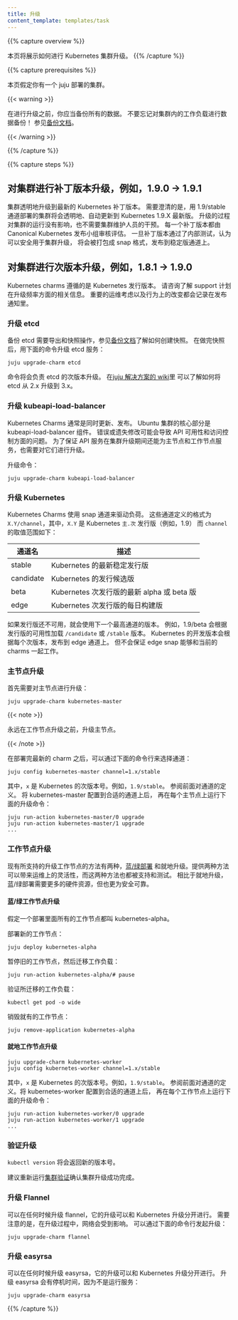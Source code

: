 ```yaml
---
title: 升级
content_template: templates/task
---
```


<!-- ---
title: Upgrades
content_template: templates/task
--- -->

{{% capture overview %}}
<!-- This page will outline how to manage and execute a Kubernetes upgrade. -->
本页将展示如何进行 Kubernetes 集群升级。
{{% /capture %}}

{{% capture prerequisites %}}
<!-- This page assumes you have a working deployed cluster. -->
本页假定你有一个 juju 部署的集群。

{{< warning >}}

<!-- You should always back up all your data before attempting an upgrade.
Don't forget to include the workload inside your cluster!
Refer to the [backup documentation](/docs/getting-started-guides/ubuntu/backups). -->

在进行升级之前，你应当备份所有的数据。
不要忘记对集群内的工作负载进行数据备份！
参见[备份文档](/docs/getting-started-guides/ubuntu/backups)。

{{< /warning >}}

{{% /capture %}}

{{% capture steps %}}

<!-- ## Patch kubernetes upgrades for example 1.9.0 -> 1.9.1 -->
## 对集群进行补丁版本升级，例如，1.9.0 -> 1.9.1

<!-- Clusters are transparently upgraded to the latest Kubernetes patch release.
To be clear, a cluster deployed using the 1.9/stable channel
will transparently receive unattended upgrades for the 1.9.X Kubernetes
releases.
The upgrade causes no disruption to the operation of the cluster and requires
no intervention from a cluster administrator.
Each patch release is evaluated by the
Canonical Kubernetes Distribution team.
Once a patch release passes internal testing and is deemed safe for upgrade,
it is packaged in snap format and pushed to the stable channel. -->

集群透明地升级到最新的 Kubernetes 补丁版本。
需要澄清的是，用 1.9/stable 通道部署的集群将会透明地、自动更新到 Kubernetes 1.9.X 最新版。
升级的过程对集群的运行没有影响，也不需要集群维护人员的干预。
每一个补丁版本都由 Canonical Kubernetes 发布小组审核评估。
一旦补丁版本通过了内部测试，认为可以安全用于集群升级，
将会被打包成 snap 格式，发布到稳定版通道上。

<!-- ## Upgrading a minor Kubernetes release for example 1.8.1 -> 1.9.0 -->
## 对集群进行次版本升级，例如，1.8.1 -> 1.9.0

<!-- The Kubernetes charms follow the Kubernetes releases. Please consult
your support plan on the upgrade frequency. Important operational considerations
and changes in behaviour will always be documented in the release notes. -->

Kubernetes charms 遵循的是 Kubernetes 发行版本。
请咨询了解 support 计划在升级频率方面的相关信息。
重要的运维考虑以及行为上的改变都会记录在发布通知里。

<!-- ### Upgrade etcd -->
### 升级 etcd

<!-- Backing up etcd requires an export and snapshot, refer to the
[backup documentation](/docs/getting-started-guides/ubuntu/backups) to create a snapshot.
After the snapshot, upgrade the etcd service with: -->

备份 etcd 需要导出和快照操作，参见[备份文档](/docs/getting-started-guides/ubuntu/backups)了解如何创建快照。
在做完快照后，用下面的命令升级 etcd 服务：

    juju upgrade-charm etcd

<!-- This will handle upgrades between minor versions of etcd.
Instructions on how to upgrade from 2.x to 3.x can be found
[here](https://github.com/juju-solutions/bundle-canonical-kubernetes/wiki/Etcd-2.3-to-3.x-upgrade)
in the juju-solutions wiki. -->

命令将会负责 etcd 的次版本升级。
在[juju 解决方案的 wiki](https://github.com/juju-solutions/bundle-canonical-kubernetes/wiki/Etcd-2.3-to-3.x-upgrade)里
可以了解如何将 etcd 从 2.x 升级到 3.x。

<!-- ### Upgrade kubeapi-load-balancer -->
### 升级 kubeapi-load-balancer

<!-- The Kubernetes Charms are generally all updated and released at the same time. A core part of a cluster on Ubuntu is the kubeapi-load-balancer component. Incorrect or missing changes there can have an effect on API availability and access controls. To ensure API service continuity for the master and workers when they are updated, this upgrade needs to precede them. -->

Kubernetes Charms 通常是同时更新、发布。
Ubuntu 集群的核心部分是 kubeapi-load-balancer 组件。
错误或遗失修改可能会导致 API 可用性和访问控制方面的问题。
为了保证 API 服务在集群升级期间还能为主节点和工作节点服务，也需要对它们进行升级。

<!-- To upgrade the charm run: -->

升级命令：

    juju upgrade-charm kubeapi-load-balancer

<!-- ### Upgrade Kubernetes -->
### 升级 Kubernetes

<!-- The Kubernetes Charms use snap channels to drive payloads.
The channels are defined by `X.Y/channel` where `X.Y` is the `major.minor` release
of Kubernetes (for example 1.9) and `channel` is one of the four following channels: -->

Kubernetes Charms 使用 snap 通道来驱动负荷。
这些通道定义的格式为 `X.Y/channel`，其中，`X.Y` 是 Kubernetes `主.次` 发行版（例如，1.9）
而 `channel` 的取值范围如下：

<!-- | Channel name        | Description  |
| ------------------- | ------------ |
| stable              | The latest stable released patch version of Kubernetes |
| candidate           | Release candidate releases of Kubernetes |
| beta                | Latest alpha or beta of Kubernetes for that minor release |
| edge                | Nightly builds of that minor release of Kubernetes | -->

| 通道名               | 描述  |
| ------------------- | ------------ |
| stable              | Kubernetes 的最新稳定发行版 |
| candidate           | Kubernetes 的发行候选版 |
| beta                | Kubernetes 次发行版的最新 alpha 或 beta 版 |
| edge                | Kubernetes 次发行版的每日构建版 |


<!-- If a release isn't available, the next highest channel is used.
For example, 1.9/beta will load `/candidate` or `/stable` depending on availability of release.
Development versions of Kubernetes are available in the edge channel for each minor release.
There is no guarantee that edge snaps will work with the current charms. -->

如果发行版还不可用，就会使用下一个最高通道的版本。
例如，1.9/beta 会根据发行版的可用性加载 `/candidate` 或 `/stable` 版本。
Kubernetes 的开发版本会根据每个次版本，发布到 edge 通道上。
但不会保证 edge snap 能够和当前的 charms 一起工作。

<!-- ### Master Upgrades -->
### 主节点升级

<!-- First you need to upgrade the masters: -->

首先需要对主节点进行升级：

    juju upgrade-charm kubernetes-master

{{< note >}}

<!-- Always upgrade the masters before the workers. -->

永远在工作节点升级之前，升级主节点。

{{< /note >}}

<!-- Once the latest charm is deployed, the channel for Kubernetes can be selected by issuing the following: -->

在部署完最新的 charm 之后，可以通过下面的命令行来选择通道：

    juju config kubernetes-master channel=1.x/stable

<!-- Where `x` is the minor version of Kubernetes. For example, `1.9/stable`. See above for Channel definitions.
Once you've configured kubernetes-master with the appropriate channel, run the upgrade action on each master: -->

其中，`x` 是 Kubernetes 的次版本号。例如，`1.9/stable`。
参阅前面对通道的定义。
将 kubernetes-master 配置到合适的通道上后，
再在每个主节点上运行下面的升级命令：

    juju run-action kubernetes-master/0 upgrade
    juju run-action kubernetes-master/1 upgrade
    ...

<!-- ### Worker Upgrades -->
### 工作节点升级

<!-- Two methods of upgrading workers are supported.
[Blue/Green Deployment](http://martinfowler.com/bliki/BlueGreenDeployment.html)
and upgrade-in-place. Both methods are provided for operational flexibility and both
are supported and tested. Blue/Green will require more hardware up front than in-place,
but is a safer upgrade route. -->

现有所支持的升级工作节点的方法有两种，[蓝/绿部署](http://martinfowler.com/bliki/BlueGreenDeployment.html)
和就地升级。提供两种方法可以带来运维上的灵活性，而这两种方法也都被支持和测试。
相比于就地升级，蓝/绿部署需要更多的硬件资源，但也更为安全可靠。

<!-- #### Blue/green worker upgrade -->
#### 蓝/绿工作节点升级

<!-- Given a deployment where the workers are named kubernetes-alpha. -->

假定一个部署里面所有的工作节点都叫 kubernetes-alpha。

<!-- Deploy new workers: -->

部署新的工作节点：

    juju deploy kubernetes-alpha

<!-- Pause the old workers so your workload migrates: -->

暂停旧的工作节点，然后迁移工作负载：

    juju run-action kubernetes-alpha/# pause

<!-- Verify old workloads have migrated with: -->

验证所迁移的工作负载：

    kubectl get pod -o wide

<!-- Tear down old workers with: -->

销毁就有的工作节点：

    juju remove-application kubernetes-alpha

<!-- #### In place worker upgrade -->
#### 就地工作节点升级

    juju upgrade-charm kubernetes-worker
    juju config kubernetes-worker channel=1.x/stable

<!-- Where `x` is the minor version of Kubernetes. For example, `1.9/stable`.
See above for Channel definitions. Once you've configured kubernetes-worker with the appropriate channel,
run the upgrade action on each worker: -->

其中，`x` 是 Kubernetes 的次版本号。例如，`1.9/stable`。
参阅前面对通道的定义。将 kubernetes-worker 配置到合适的通道上后，
再在每个工作节点上运行下面的升级命令：

    juju run-action kubernetes-worker/0 upgrade
    juju run-action kubernetes-worker/1 upgrade
    ...

<!-- ### Verify upgrade -->
### 验证升级

<!-- `kubectl version` should return the newer version. -->

`kubectl version` 将会返回新的版本号。

<!-- It is recommended to rerun a [cluster validation](/docs/getting-started-guides/ubuntu/validation)
to ensure that the cluster upgrade has successfully completed. -->

建议重新运行[集群验证](/docs/getting-started-guides/ubuntu/validation)确认集群升级成功完成。

<!-- ### Upgrade Flannel -->
### 升级 Flannel

<!-- Upgrading flannel can be done at any time, it is independent of Kubernetes upgrades.
Be advised that networking is interrupted during the upgrade. You can initiate a flannel upgrade with: -->

可以在任何时候升级 flannel，它的升级可以和 Kubernetes 升级分开进行。
需要注意的是，在升级过程中，网络会受到影响。
可以通过下面的命令行发起升级：

    juju upgrade-charm flannel

<!-- ### Upgrade easyrsa -->
### 升级 easyrsa

<!-- Upgrading easyrsa can be done at any time, it is independent of Kubernetes upgrades.
Upgrading easyrsa should result in zero downtime as it is not a running service: -->

可以在任何时候升级 easyrsa，它的升级可以和 Kubernetes 升级分开进行。
升级 easyrsa 会有停机时间，因为不是运行服务：

    juju upgrade-charm easyrsa

{{% /capture %}}
